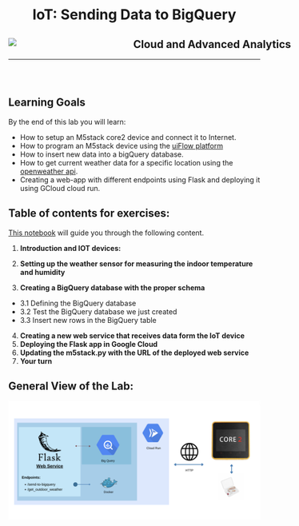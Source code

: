

<h1 align="center"> IoT: Sending Data to BigQuery</h1>
<div>
<td> 
<img src="https://upload.wikimedia.org/wikipedia/commons/thumb/2/2b/Logo_Universit%C3%A9_de_Lausanne.svg/2000px-Logo_Universit%C3%A9_de_Lausanne.svg.png" style="padding-right:10px;width:240px;float:left"/></td>
<h2 style="white-space: nowrap">Cloud and Advanced Analytics </h2></td>
<hr style="clear:both">
<p style="font-size:0.85em; margin:2px; text-align:justify">
<br>
<br>
</div>

## Learning Goals
By the end of this lab you will learn:

* How to setup an M5stack core2 device and connect it to Internet.
* How to program an M5stack device using the [uiFlow platform](https://flow.m5stack.com/)
* How to insert new data into a bigQuery database.
* How to get current weather data for a specific location using the [openweather api](https://home.openweathermap.org/).
* Creating a web-app with different endpoints using Flask and deploying it using GCloud cloud run.


## Table of contents for exercises: 

[This notebook](https://github.com/michalis0/Cloud-and-Advanced-Analytics/blob/main/labs/04-IoT/WalkThrough.ipynb) will guide you through the following content.

1. **Introduction and IOT devices:**

2. **Setting up the weather sensor for measuring the indoor temperature and humidity**

3. **Creating a BigQuery database with the proper schema**
- 3.1 Defining the BigQuery database
- 3.2 Test the BigQuery database we just created 
- 3.3 Insert new rows in the BigQuery table


4. **Creating a new web service that receives data form the IoT device**
5. **Deploying the Flask app in Google Cloud** 
6. **Updating the m5stack.py with the URL of the deployed web service**
7. **Your turn**


## General View of the Lab:

<img width="799" alt="Screenshot 2024-03-12 at 10 51 45" src="imgs/lab-overview.png">


  
